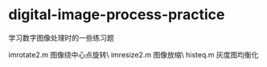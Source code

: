 # digital-image-process-practice
学习数字图像处理时的一些练习题

imrotate2.m 图像绕中心点旋转\\
imresize2.m 图像放缩\\
histeq.m 灰度图均衡化
